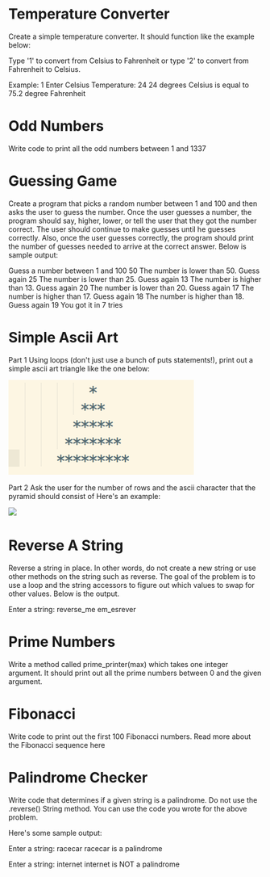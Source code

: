 # Temperature Converter

Create a simple temperature converter. It should function like the example below:

Type '1' to convert from Celsius to Fahrenheit or type '2' to convert from Fahrenheit to Celsius.

Example:
1
Enter Celsius Temperature:
24
24 degrees Celsius is equal to 75.2 degree Fahrenheit

# Odd Numbers

Write code to print all the odd numbers between 1 and 1337

# Guessing Game

Create a program that picks a random number between 1 and 100 and then asks the user to guess the number. Once the user guesses a number, the program should say, higher, lower, or tell the user that they got the number correct. The user should continue to make guesses until he guesses correctly. Also, once the user guesses correctly, the program should print the number of guesses needed to arrive at the correct answer. Below is sample output:

Guess a number between 1 and 100
50
The number is lower than 50.  Guess again
25
The number is lower than 25.  Guess again
13
The number is higher than 13.  Guess again
20
The number is lower than 20.  Guess again
17
The number is higher than 17.  Guess again
18
The number is higher than 18.  Guess again
19
You got it in 7 tries

# Simple Ascii Art

Part 1
Using loops (don't just use a bunch of puts statements!), print out a simple ascii art triangle like the one below:

![](ascii-tree.png)

Part 2
Ask the user for the number of rows and the ascii character that the pyramid should consist of Here's an example:

![](ascii-part2.gif)

# Reverse A String

Reverse a string in place. In other words, do not create a new string or use other methods on the string such as reverse. The goal of the problem is to use a loop and the string accessors to figure out which values to swap for other values. Below is the output.

Enter a string:
  reverse_me
em_esrever

# Prime Numbers

Write a method called prime_printer(max) which takes one integer argument. It should print out all the prime numbers between 0 and the given argument.

# Fibonacci

Write code to print out the first 100 Fibonacci numbers. Read more about the Fibonacci sequence here

# Palindrome Checker

Write code that determines if a given string is a palindrome. Do not use the .reverse() String method. You can use the code you wrote for the above problem.

Here's some sample output:

Enter a string:
racecar
racecar is a palindrome

Enter a string:
internet
internet is NOT a palindrome
